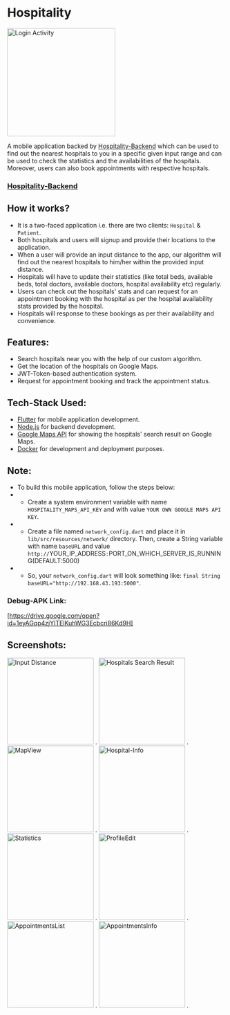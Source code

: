 # Hospitality
<img src="https://user-images.githubusercontent.com/38679082/79780084-03f5f480-8359-11ea-8083-399d62bf484e.png" alt="Login Activity" width="250"/>

A mobile application backed by [Hospitality-Backend](https://github.com/saarthak08/Hospitality-Backend) which can be used to find out the nearest hospitals to you in a specific given input range and can be used to check the statistics and the availabilities of the hospitals. Moreover, users can also book appointments with respective hospitals.


### [Hospitality-Backend](https://github.com/saarthak08/Hospitality-Backend)


## How it works?
- It is a two-faced application i.e. there are two clients: `Hospital` & `Patient`. 
- Both hospitals and users will signup and provide their locations to the application.
- When a user will provide an input distance to the app, our algorithm will find out the nearest hospitals to him/her within the provided input distance.
- Hospitals will have to update their statistics (like total beds, available beds, total doctors, available doctors, hospital availability etc)  regularly.
- Users can check out the hospitals' stats and can request for an appointment booking with the hospital as per the hospital availability stats provided by the hospital.
- Hospitals will response to these bookings as per their availability and convenience.


## Features:
- Search hospitals near you with the help of our custom algorithm.
- Get the location of the hospitals on Google Maps.
- JWT-Token-based authentication system.
- Request for appointment booking and track the appointment status.


## Tech-Stack Used:
- [Flutter](https://flutter.dev/) for mobile application development.
- [Node.js](https://nodejs.org/en/) for backend development.
- [Google Maps API](https://developers.google.com/maps/documentation) for showing the hospitals' search result on Google Maps.
- [Docker](https://www.docker.com/) for development and deployment purposes.


## Note:
- To build this mobile application, follow the steps below:
- - Create a system environment variable with name `HOSPITALITY_MAPS_API_KEY` and with value `YOUR OWN GOOGLE MAPS API KEY`.
- - Create a file named `network_config.dart` and place it in `lib/src/resources/network/` directory. Then, create a String variable with name `baseURL` and value `http://`YOUR_IP_ADDRESS`:`PORT_ON_WHICH_SERVER_IS_RUNNING(DEFAULT:5000)
- - So, your `network_config.dart` will look something like: `final String baseURL="http://192.168.43.193:5000"`.


### Debug-APK Link:
[https://drive.google.com/open?id=1eyAGqp4zjYITElKuhWG3Ecbcri86Kd9H]


## Screenshots:
<img src="https://user-images.githubusercontent.com/38679082/79782131-32290380-835c-11ea-9c73-8ff7b1d8cb25.jpg" alt="Input Distance" width="200"/> .    <img src="https://user-images.githubusercontent.com/38679082/79781433-16712d80-835b-11ea-82b2-d8d2b36ceafc.jpg" alt="Hospitals Search Result" width="200"/> .    <img src="https://user-images.githubusercontent.com/38679082/79782109-28070500-835c-11ea-9dcd-3384ad214bb7.jpg" alt="MapView" width="200"/> .    <img src="https://user-images.githubusercontent.com/38679082/79782097-23425100-835c-11ea-8565-408f81827c75.jpg" alt="Hospital-Info" width="200"/> .    <img src="https://user-images.githubusercontent.com/38679082/79782136-348b5d80-835c-11ea-8db7-62b0bb8e240d.jpg" alt="Statistics" width="200"/> .    <img src="https://user-images.githubusercontent.com/38679082/79782125-305f4000-835c-11ea-848a-a51d34b456a8.jpg" alt="ProfileEdit" width="200"/> .    <img src="https://user-images.githubusercontent.com/38679082/79782090-1faeca00-835c-11ea-8a8d-391b85829e13.jpg" alt="AppointmentsList" width="200"/> .    <img src="https://user-images.githubusercontent.com/38679082/79782076-1a517f80-835c-11ea-8896-28d86bac9af9.jpg" alt="AppointmentsInfo" width="200"/> .    

